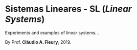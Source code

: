 # Sistemas Lineares - SL (<i>Linear Systems</i>)
Experiments and examples of linear systems...
<p>By Prof. <b>Cláudio A. Fleury</b>, 2019.
